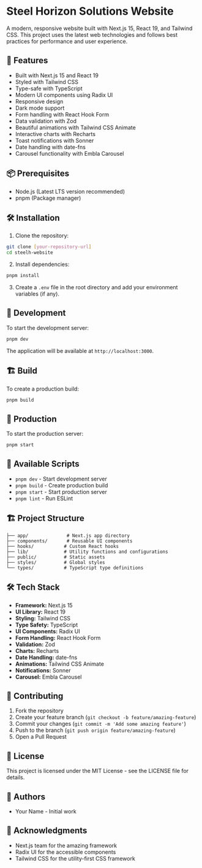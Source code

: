 # Steel Horizon Solutions Website

A modern, responsive website built with Next.js 15, React 19, and Tailwind CSS. This project uses the latest web technologies and follows best practices for performance and user experience.

## 🚀 Features

- Built with Next.js 15 and React 19
- Styled with Tailwind CSS
- Type-safe with TypeScript
- Modern UI components using Radix UI
- Responsive design
- Dark mode support
- Form handling with React Hook Form
- Data validation with Zod
- Beautiful animations with Tailwind CSS Animate
- Interactive charts with Recharts
- Toast notifications with Sonner
- Date handling with date-fns
- Carousel functionality with Embla Carousel

## 📦 Prerequisites

- Node.js (Latest LTS version recommended)
- pnpm (Package manager)

## 🛠️ Installation

1. Clone the repository:

```bash
git clone [your-repository-url]
cd steelh-website
```

2. Install dependencies:

```bash
pnpm install
```

3. Create a `.env` file in the root directory and add your environment variables (if any).

## 🚀 Development

To start the development server:

```bash
pnpm dev
```

The application will be available at `http://localhost:3000`.

## 🏗️ Build

To create a production build:

```bash
pnpm build
```

## 🚀 Production

To start the production server:

```bash
pnpm start
```

## 📝 Available Scripts

- `pnpm dev` - Start development server
- `pnpm build` - Create production build
- `pnpm start` - Start production server
- `pnpm lint` - Run ESLint

## 🏗️ Project Structure

```
├── app/              # Next.js app directory
├── components/       # Reusable UI components
├── hooks/           # Custom React hooks
├── lib/             # Utility functions and configurations
├── public/          # Static assets
├── styles/          # Global styles
└── types/           # TypeScript type definitions
```

## 🛠️ Tech Stack

- **Framework:** Next.js 15
- **UI Library:** React 19
- **Styling:** Tailwind CSS
- **Type Safety:** TypeScript
- **UI Components:** Radix UI
- **Form Handling:** React Hook Form
- **Validation:** Zod
- **Charts:** Recharts
- **Date Handling:** date-fns
- **Animations:** Tailwind CSS Animate
- **Notifications:** Sonner
- **Carousel:** Embla Carousel

## 🤝 Contributing

1. Fork the repository
2. Create your feature branch (`git checkout -b feature/amazing-feature`)
3. Commit your changes (`git commit -m 'Add some amazing feature'`)
4. Push to the branch (`git push origin feature/amazing-feature`)
5. Open a Pull Request

## 📄 License

This project is licensed under the MIT License - see the LICENSE file for details.

## 👥 Authors

- Your Name - Initial work

## 🙏 Acknowledgments

- Next.js team for the amazing framework
- Radix UI for the accessible components
- Tailwind CSS for the utility-first CSS framework
